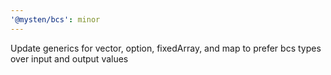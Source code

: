 ```yaml
---
'@mysten/bcs': minor
---
```


Update generics for vector, option, fixedArray, and map to prefer bcs types over input and output values
